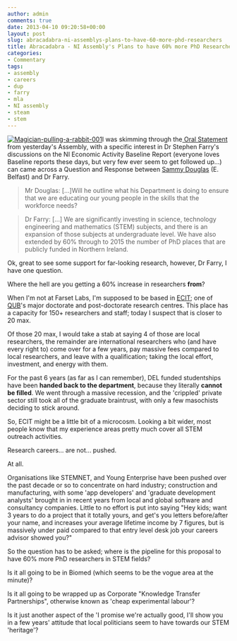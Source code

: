 ```yaml
---
author: admin
comments: true
date: 2013-04-10 09:20:58+00:00
layout: post
slug: abracadabra-ni-assemblys-plans-to-have-60-more-phd-researchers
title: Abracadabra - NI Assembly's Plans to have 60% more PhD Researchers
categories:
- Commentary
tags:
- assembly
- careers
- dup
- farry
- mla
- NI assembly
- steam
- stem
---
```


[![Magician-pulling-a-rabbit-001](http://www.andrewbolster.info/wp-content/uploads/2013/04/Magician-pulling-a-rabbit-001-300x180.jpg)](http://www.andrewbolster.info/wp-content/uploads/2013/04/Magician-pulling-a-rabbit-001.jpg)I was skimming through the[ Oral Statement](http://www.niassembly.gov.uk/Documents/Official-Reports/Plenary/2012-13/Microsoft%20Word%20-%20@@aims-hansard-20130409211847534.pdf) from yesterday's Assembly, with a specific interest in Dr Stephen Farry's discussions on the NI Economic Activity Baseline Report (everyone loves Baseline reports these days, but very few ever seem to get followed up...) can came across a Question and Response between [Sammy Douglas](http://sammydouglas.com/) (E. Belfast) and Dr Farry.

> Mr Douglas: [...]Will he outline what his Department is doing to ensure that we are educating our young people in the skills that the workforce needs?

> Dr Farry: [...] We are significantly investing in science, technology engineering and mathematics (STEM) subjects, and there is an expansion of those subjects at undergraduate level. We have also extended by 60% through to 2015 the number of PhD places that are publicly funded in Northern Ireland.

Ok, great to see some support for far-looking research, however, Dr Farry, I have one question.

Where the hell are you getting a 60% increase in researchers **from**?

When I'm not at Farset Labs, I'm supposed to be based in [ECIT](http://ecit.qub.ac.uk); one of [QUB](http://qub.ac.uk)'s major doctorate and post-doctorate research centres. This place has a capacity for 150+ researchers and staff; today I suspect that is closer to 20 max.

Of those 20 max, I would take a stab at saying 4 of those are local researchers, the remainder are international researchers who (and have every right to) come over for a few years, pay massive fees compared to local researchers, and leave with a qualification; taking the local effort, investment, and energy with them.

For the past 6 years (as far as I can remember), DEL funded studentships have been **handed back to the department**, because they literally **cannot be filled**. We went through a massive recession, and the 'crippled' private sector still took all of the graduate braintrust, with only a few masochists deciding to stick around.

So, ECIT might be a little bit of a microcosm. Looking a bit wider, most people know that my experience areas pretty much cover all STEM outreach activities.

Research careers... are not... pushed.

At all.

Organisations like STEMNET, and Young Enterprise have been pushed over the past decade or so to concentrate on hard industry; construction and manufacturing, with some 'app developers' and 'graduate development analysts' brought in in recent years from local and global software and consultancy companies. Little to no effort is put into saying "Hey kids; want 3 years to do a project that it totally yours, and get's you letters before/after your name, and increases your average lifetime income by 7 figures, but is massively under paid compared to that entry level desk job your careers advisor showed you?"

So the question has to be asked; where is the pipeline for this proposal to have 60% more PhD researchers in STEM fields?

Is it all going to be in Biomed (which seems to be the vogue area at the minute)?

Is it all going to be wrapped up as Corporate "Knowledge Transfer Partnerships", otherwise known as 'cheap experimental labour'?

Is it just another aspect of the 'I promise we're actually good, I'll show you in a few years' attitude that local politicians seem to have towards our STEM 'heritage'?
